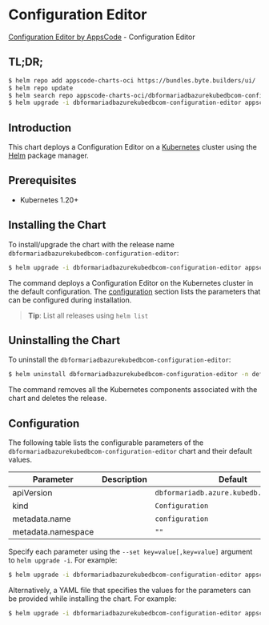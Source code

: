 # Configuration Editor

[Configuration Editor by AppsCode](https://appscode.com) - Configuration Editor

## TL;DR;

```bash
$ helm repo add appscode-charts-oci https://bundles.byte.builders/ui/
$ helm repo update
$ helm search repo appscode-charts-oci/dbformariadbazurekubedbcom-configuration-editor --version=v0.12.0
$ helm upgrade -i dbformariadbazurekubedbcom-configuration-editor appscode-charts-oci/dbformariadbazurekubedbcom-configuration-editor -n default --create-namespace --version=v0.12.0
```

## Introduction

This chart deploys a Configuration Editor on a [Kubernetes](http://kubernetes.io) cluster using the [Helm](https://helm.sh) package manager.

## Prerequisites

- Kubernetes 1.20+

## Installing the Chart

To install/upgrade the chart with the release name `dbformariadbazurekubedbcom-configuration-editor`:

```bash
$ helm upgrade -i dbformariadbazurekubedbcom-configuration-editor appscode-charts-oci/dbformariadbazurekubedbcom-configuration-editor -n default --create-namespace --version=v0.12.0
```

The command deploys a Configuration Editor on the Kubernetes cluster in the default configuration. The [configuration](#configuration) section lists the parameters that can be configured during installation.

> **Tip**: List all releases using `helm list`

## Uninstalling the Chart

To uninstall the `dbformariadbazurekubedbcom-configuration-editor`:

```bash
$ helm uninstall dbformariadbazurekubedbcom-configuration-editor -n default
```

The command removes all the Kubernetes components associated with the chart and deletes the release.

## Configuration

The following table lists the configurable parameters of the `dbformariadbazurekubedbcom-configuration-editor` chart and their default values.

|     Parameter      | Description |                       Default                       |
|--------------------|-------------|-----------------------------------------------------|
| apiVersion         |             | <code>dbformariadb.azure.kubedb.com/v1alpha1</code> |
| kind               |             | <code>Configuration</code>                          |
| metadata.name      |             | <code>configuration</code>                          |
| metadata.namespace |             | <code>""</code>                                     |


Specify each parameter using the `--set key=value[,key=value]` argument to `helm upgrade -i`. For example:

```bash
$ helm upgrade -i dbformariadbazurekubedbcom-configuration-editor appscode-charts-oci/dbformariadbazurekubedbcom-configuration-editor -n default --create-namespace --version=v0.12.0 --set apiVersion=dbformariadb.azure.kubedb.com/v1alpha1
```

Alternatively, a YAML file that specifies the values for the parameters can be provided while
installing the chart. For example:

```bash
$ helm upgrade -i dbformariadbazurekubedbcom-configuration-editor appscode-charts-oci/dbformariadbazurekubedbcom-configuration-editor -n default --create-namespace --version=v0.12.0 --values values.yaml
```
